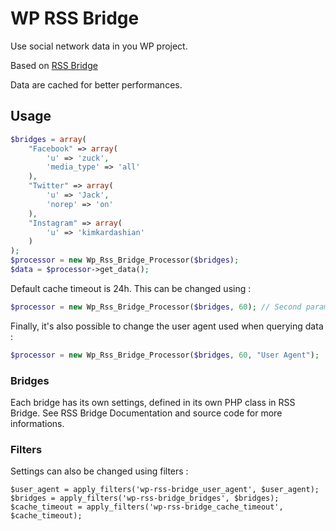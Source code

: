 # WP RSS Bridge

Use social network data in you WP project.

Based on [RSS Bridge](https://github.com/RSS-Bridge/rss-bridge/)

Data are cached for better performances.

## Usage

```php
$bridges = array(
    "Facebook" => array(
        'u' => 'zuck',
        'media_type' => 'all'
    ),
    "Twitter" => array(
        'u' => 'Jack',
        'norep' => 'on'
    ),
    "Instagram" => array(
        'u' => 'kimkardashian'
    )
);
$processor = new Wp_Rss_Bridge_Processor($bridges);
$data = $processor->get_data();
```

Default cache timeout is 24h. This can be changed using : 

```php
$processor = new Wp_Rss_Bridge_Processor($bridges, 60); // Second parameter is cache timeout in seconds.
```

Finally, it's also possible to change the user agent used when querying data : 

```php
$processor = new Wp_Rss_Bridge_Processor($bridges, 60, "User Agent");
```

### Bridges

Each bridge has its own settings, defined in its own PHP class in RSS Bridge. See RSS Bridge Documentation and source code for more informations.

### Filters

Settings can also be changed using filters : 

```
$user_agent = apply_filters('wp-rss-bridge_user_agent', $user_agent);
$bridges = apply_filters('wp-rss-bridge_bridges', $bridges);
$cache_timeout = apply_filters('wp-rss-bridge_cache_timeout', $cache_timeout);
```